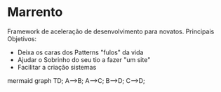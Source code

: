 # Marrento
Framework de aceleração de desenvolvimento para novatos.
Principais Objetivos:
* Deixa os caras dos Patterns "fulos" da vida
* Ajudar o Sobrinho do seu tio a fazer "um site"
* Facilitar a criação sistemas


mermaid
graph TD;
 A-->B;
 A-->C;
 B-->D;
 C-->D;
